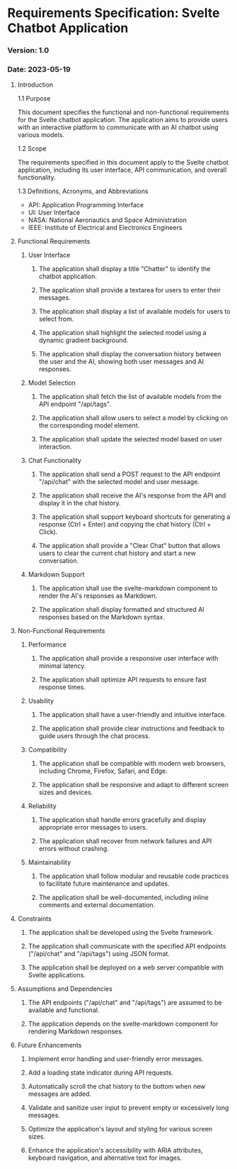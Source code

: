 # Requirements Specification: Svelte Chatbot Application

### Version: 1.0
### Date: 2023-05-19

1. Introduction

   1.1 Purpose

      This document specifies the functional and non-functional requirements for the Svelte chatbot application. The application aims to provide users with an interactive platform to communicate with an AI chatbot using various models.

   1.2 Scope
   
      The requirements specified in this document apply to the Svelte chatbot application, including its user interface, API communication, and overall functionality.

   1.3 Definitions, Acronyms, and Abbreviations

      - API: Application Programming Interface
      - UI: User Interface
      - NASA: National Aeronautics and Space Administration
      - IEEE: Institute of Electrical and Electronics Engineers

2. Functional Requirements

   1. User Interface

      1. The application shall display a title "Chatter" to identify the chatbot application.

      1. The application shall provide a textarea for users to enter their messages.

      1. The application shall display a list of available models for users to select from.

      1. The application shall highlight the selected model using a dynamic gradient background.
      
      1. The application shall display the conversation history between the user and the AI, showing both user messages and AI responses.

   1. Model Selection

      1. The application shall fetch the list of available models from the API endpoint "/api/tags".

      1. The application shall allow users to select a model by clicking on the corresponding model element.

      1. The application shall update the selected model based on user interaction.

   1. Chat Functionality

      1. The application shall send a POST request to the API endpoint "/api/chat" with the selected model and user message.

      1. The application shall receive the AI's response from the API and display it in the chat history.

      1. The application shall support keyboard shortcuts for generating a response (Ctrl + Enter) and copying the chat history (Ctrl + Click).

      1. The application shall provide a "Clear Chat" button that allows users to clear the current chat history and start a new conversation.

   1. Markdown Support

      1. The application shall use the svelte-markdown component to render the AI's responses as Markdown.

      1. The application shall display formatted and structured AI responses based on the Markdown syntax.

3. Non-Functional Requirements

   1. Performance

      1. The application shall provide a responsive user interface with minimal latency.

      1. The application shall optimize API requests to ensure fast response times.

   1. Usability

      1. The application shall have a user-friendly and intuitive interface.

      1. The application shall provide clear instructions and feedback to guide users through the chat process.

   1. Compatibility

      1. The application shall be compatible with modern web browsers, including Chrome, Firefox, Safari, and Edge.

      1. The application shall be responsive and adapt to different screen sizes and devices.

   1. Reliability

      1. The application shall handle errors gracefully and display appropriate error messages to users.

      1. The application shall recover from network failures and API errors without crashing.

   1. Maintainability

      1. The application shall follow modular and reusable code practices to facilitate future maintenance and updates.

      1. The application shall be well-documented, including inline comments and external documentation.

4. Constraints

   1. The application shall be developed using the Svelte framework.
   
   1. The application shall communicate with the specified API endpoints ("/api/chat" and "/api/tags") using JSON format.
   
   1. The application shall be deployed on a web server compatible with Svelte applications.

5. Assumptions and Dependencies
   
   1. The API endpoints ("/api/chat" and "/api/tags") are assumed to be available and functional.
   
   1. The application depends on the svelte-markdown component for rendering Markdown responses.

6. Future Enhancements
   
   1. Implement error handling and user-friendly error messages.
   
   1. Add a loading state indicator during API requests.
   
   1. Automatically scroll the chat history to the bottom when new messages are added.
   
   1. Validate and sanitize user input to prevent empty or excessively long messages.
   
   1. Optimize the application's layout and styling for various screen sizes.
   
   1. Enhance the application's accessibility with ARIA attributes, keyboard navigation, and alternative text for images.
